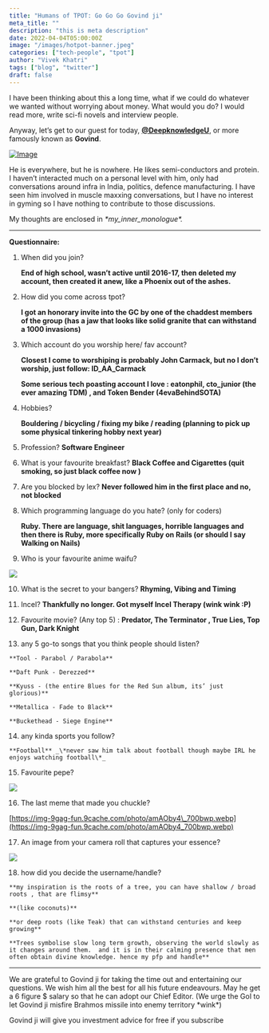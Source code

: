 ```yaml
---
title: "Humans of TPOT: Go Go Go Govind ji"
meta_title: ""
description: "this is meta description"
date: 2022-04-04T05:00:00Z
image: "/images/hotpot-banner.jpeg"
categories: ["tech-people", "tpot"]
author: "Vivek Khatri"
tags: ["blog", "twitter"]
draft: false
---
```


I have been thinking about this a long time, what if we could do whatever we wanted without worrying about money. What would you do? I would read more, write sci-fi novels and interview people.

Anyway, let’s get to our guest for today, **[@DeepknowledgeU](https://x.com/DeepknowledgeU?s=20)**, or more famously known as **Govind**.

[![Image](https://substack-post-media.s3.amazonaws.com/public/images/647cd818-122d-46f0-9ec9-ab958ae2b1ef_400x400.jpeg "Image")](https://substackcdn.com/image/fetch/f_auto,q_auto:good,fl_progressive:steep/https%3A%2F%2Fsubstack-post-media.s3.amazonaws.com%2Fpublic%2Fimages%2F647cd818-122d-46f0-9ec9-ab958ae2b1ef_400x400.jpeg)

He is everywhere, but he is nowhere. He likes semi-conductors and protein. I haven’t interacted much on a personal level with him, only had conversations around infra in India, politics, defence manufacturing. I have seen him involved in muscle maxxing conversations, but I have no interest in gyming so I have nothing to contribute to those discussions.

My thoughts are enclosed in _\*my\_inner\_monologue\*._

* * *

**Questionnaire:**

1.  When did you join?
    
    **End of high school, wasn’t active until 2016-17, then deleted my account, then created it anew, like a Phoenix out of the ashes.**
    
2.  How did you come across tpot?
    
    **I got an honorary invite into the GC by one of the chaddest members of the group (has a jaw that looks like solid granite that can withstand a 1000 invasions)**
    
3.  Which account do you worship here/ fav account?
    
    **Closest I come to worshiping is probably John Carmack, but no I don’t worship, just follow: ID\_AA\_Carmack**
    
    **Some serious tech poasting account I love : eatonphil, cto\_junior (the ever amazing TDM) , and Token Bender (4evaBehindSOTA)** 
    
4.  Hobbies?
    
    **Bouldering / bicycling / fixing my bike / reading (planning to pick up some physical tinkering hobby next year)**
    
5.  Profession? **Software Engineer**
    
6.  What is your favourite breakfast? **Black Coffee and Cigarettes (quit smoking, so just black coffee now )** 
    
7.  Are you blocked by lex? **Never followed him in the first place and no, not blocked**
    
8.  Which programming language do you hate? (only for coders)
    
    **Ruby. There are language, shit languages, horrible languages and then there is Ruby, more specifically Ruby on Rails (or should I say Walking on Nails)**
    
9.  Who is your favourite anime waifu?
    

[![](https://substack-post-media.s3.amazonaws.com/public/images/651aac1d-311b-49e1-8ca7-a78e7ce5e184_711x1125.jpeg)](https://substackcdn.com/image/fetch/f_auto,q_auto:good,fl_progressive:steep/https%3A%2F%2Fsubstack-post-media.s3.amazonaws.com%2Fpublic%2Fimages%2F651aac1d-311b-49e1-8ca7-a78e7ce5e184_711x1125.jpeg)

10.  What is the secret to your bangers? **Rhyming, Vibing and Timing**
    
11.  Incel? **Thankfully no longer. Got myself Incel Therapy (wink wink :P)**
    
12.  Favourite movie? (Any top 5) : **Predator, The Terminator , True Lies, Top Gun, Dark Knight**
    
13.  any 5 go-to songs that you think people should listen?
    
    **Tool - Parabol / Parabola**
    
    **Daft Punk - Derezzed**
    
    **Kyuss - (the entire Blues for the Red Sun album, its’ just glorious)**
    
    **Metallica - Fade to Black** 
    
    **Buckethead - Siege Engine**
    
14.  any kinda sports you follow?
    
    **Football** _\*never saw him talk about football though maybe IRL he enjoys watching football\*_
    
15.  Favourite pepe?
    

[![](https://substack-post-media.s3.amazonaws.com/public/images/7d6248d6-65ee-461a-a926-64566ec28e1d_400x400.png)](https://substackcdn.com/image/fetch/f_auto,q_auto:good,fl_progressive:steep/https%3A%2F%2Fsubstack-post-media.s3.amazonaws.com%2Fpublic%2Fimages%2F7d6248d6-65ee-461a-a926-64566ec28e1d_400x400.png)

16.  The last meme that made you chuckle?
    
[https://img-9gag-fun.9cache.com/photo/amAOby4\_700bwp.webp](https://img-9gag-fun.9cache.com/photo/amAOby4_700bwp.webp)
    
17.  An image from your camera roll that captures your essence?
    

[![](https://substack-post-media.s3.amazonaws.com/public/images/52423f24-d081-439a-90a7-533036ee7ada_1600x1210.jpeg)](https://substackcdn.com/image/fetch/f_auto,q_auto:good,fl_progressive:steep/https%3A%2F%2Fsubstack-post-media.s3.amazonaws.com%2Fpublic%2Fimages%2F52423f24-d081-439a-90a7-533036ee7ada_1600x1210.jpeg)

18.  how did you decide the username/handle?
    
    **my inspiration is the roots of a tree, you can have shallow / broad roots , that are flimsy**
    
    **(like coconuts)** 
    
    **or deep roots (like Teak) that can withstand centuries and keep growing**
    
    **Trees symbolise slow long term growth, observing the world slowly as it changes around them.  and it is in their calming presence that men often obtain divine knowledge. hence my pfp and handle**
    

* * *

We are grateful to Govind ji for taking the time out and entertaining our questions. We wish him all the best for all his future endeavours. May he get a 6 figure $ salary so that he can adopt our Chief Editor. (We urge the GoI to let Govind ji misfire Brahmos missile into enemy territory \*wink\*)

Govind ji will give you investment advice for free if you subscribe
